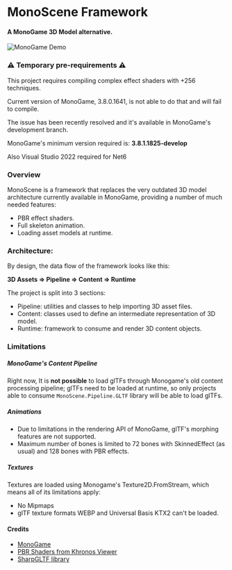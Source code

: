 ﻿# MonoScene Framework
#### A MonoGame 3D Model alternative.

![MonoGame Demo](MonoGameDemoPBR.jpg)

### ⚠️ Temporary pre-requirements ⚠️

This project requires compiling complex effect shaders with +256 techniques.

Current version of MonoGame, 3.8.0.1641, is not able to do that and will fail to compile.

The issue has been recently resolved and it's available in MonoGame's development branch.

MonoGame's minimum version required is: __3.8.1.1825-develop__

Also Visual Studio 2022 required for Net6

### Overview

MonoScene is a framework that replaces the very outdated 3D model architecture
currently available in MonoGame, providing a number of much needed features:

- PBR effect shaders.
- Full skeleton animation.
- Loading asset models at runtime.


### Architecture:

By design, the data flow of the framework looks like this:

__3D Assets ⇒ Pipeline ⇒ Content ⇒ Runtime__

The project is split into 3 sections:

- Pipeline: utilities and classes to help importing 3D asset files.
- Content: classes used to define an intermediate representation of 3D model.
- Runtime: framework to consume and render 3D content objects.

### Limitations

##### MonoGame's Content Pipeline

Right now, It is **not possible** to load glTFs through Monogame's old content processing pipeline;
glTFs need to be loaded at runtime, so only projects able to consume `MonoScene.Pipeline.GLTF` library
will be able to load glTFs.
##### Animations

- Due to limitations in the rendering API of MonoGame, glTF's morphing features are not supported.
- Maximum number of bones is limited to 72 bones with SkinnedEffect (as usual) and 128 bones with PBR effects.

##### Textures

Textures are loaded using Monogame's Texture2D.FromStream, which means all of its limitations apply:
- No Mipmaps
- glTF texture formats WEBP and Universal Basis KTX2 can't be loaded.


#### Credits

- [MonoGame](https://github.com/MonoGame/MonoGame)
- [PBR Shaders from Khronos Viewer](https://github.com/KhronosGroup/glTF-Sample-Viewer)
- [SharpGLTF library](https://github.com/vpenades/SharpGLTF)
